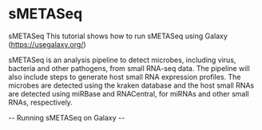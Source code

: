 # sMETASeq
sMETASeq
This tutorial shows how to run sMETASeq using Galaxy (https://usegalaxy.org/)

sMETASeq is an analysis pipeline to detect microbes, including virus, bacteria and other pathogens, from small RNA-seq data. The pipeline will also include steps to generate host small RNA expression profiles. The microbes are detected using the kraken database and the host small RNAs are detected using miRBase and RNACentral, for miRNAs and other small RNAs, respectively. 


-- Running sMETASeq on Galaxy --
